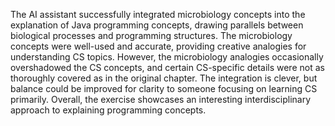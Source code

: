 The AI assistant successfully integrated microbiology concepts into the explanation of Java programming concepts, drawing parallels between biological processes and programming structures. The microbiology concepts were well-used and accurate, providing creative analogies for understanding CS topics. However, the microbiology analogies occasionally overshadowed the CS concepts, and certain CS-specific details were not as thoroughly covered as in the original chapter. The integration is clever, but balance could be improved for clarity to someone focusing on learning CS primarily. Overall, the exercise showcases an interesting interdisciplinary approach to explaining programming concepts.